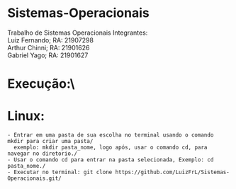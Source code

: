 # Sistemas-Operacionais
Trabalho de Sistemas Operacionais
Integrantes:\
Luiz Fernando; RA: 21907298\
Arthur Chinni; RA: 21901626\
Gabriel Yago; RA: 21901627

# Execução:\

# Linux:
    - Entrar em uma pasta de sua escolha no terminal usando o comando mkdir para criar uma pasta/
      exemplo: mkdir pasta_nome, logo após, usar o comando cd, para navegar no diretorio./
    - Usar o comando cd para entrar na pasta selecionada, Exemplo: cd pasta_nome./
    - Executar no terminal: git clone https://github.com/LuizFrL/Sistemas-Operacionais.git/

